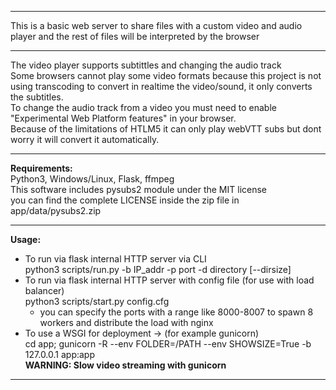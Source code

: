 ---------------------------------------------------

This is a basic web server to share files with a custom video and audio player and the rest of files will be interpreted by the browser

---------------------------------------------------

The video player supports subtittles and changing the audio track<br>
Some browsers cannot play some video formats because this project is not using transcoding to convert in realtime the video/sound, it only converts the subtitles.<br>
To change the audio track from a video you must need to enable "Experimental Web Platform features" in your browser.<br>
Because of the limitations of HTLM5 it can only play webVTT subs but dont worry it will convert it automatically.<br>

---------------------------------------------------

<b>Requirements:</b> <br>
 Python3, Windows/Linux, Flask, ffmpeg
 <br>This software includes pysubs2 module under the MIT license<br>
 you can find the complete LICENSE inside the zip file in app/data/pysubs2.zip

---------------------------------------------------

<b>Usage:</b> <br>
  - To run via flask internal HTTP server via CLI <br>
  python3 scripts/run.py -b IP_addr -p port -d directory [--dirsize] <br>
  - To run via flask internal HTTP server with config file (for use with load balancer) <br>
  python3 scripts/start.py config.cfg <br>
    - you can specify the ports with a range like 8000-8007 to spawn 8 workers and distribute the load with nginx
  - To use a WSGI for deployment -> (for example gunicorn)<br>
  cd app; gunicorn -R --env FOLDER=/PATH --env SHOWSIZE=True -b 127.0.0.1 app:app <br>
  <b>WARNING: Slow video streaming with gunicorn</b>

---------------------------------------------------
